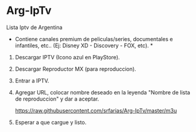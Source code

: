 # Arg-IpTv
Lista Iptv de Argentina 

* Contiene canales premium de peliculas/series, documentales e infantiles, etc.. (Ej: Disney XD - Discovery - FOX, etc). *

1. Descargar IPTV (Icono azul en PlayStore).
2. Descargar Reproductor MX (para reproduccion).
3. Entrar a IPTV.
4. Agregar URL, colocar nombre deseado en la leyenda "Nombre de lista de reproduccion" y dar a aceptar.

    https://raw.githubusercontent.com/srfarias/Arg-IpTv/master/m3u
    
5. Esperar a que cargue y listo. 
